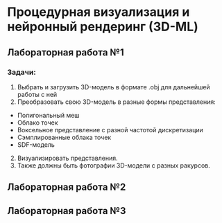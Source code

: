 # Процедурная визуализация и нейронный рендеринг (3D-ML)

## Лабораторная работа №1
### Задачи:
1. Выбрать и загрузить 3D-модель в формате .obj для дальнейшей работы с ней
1. Преобразовать свою 3D-модель в разные формы представления: 
 - Полигональный меш
 - Облако точек
 - Воксельное представление с разной частотой дискретизации
 - Сэмплированные облака точек
 - SDF-модель
2. Визуализировать представления. 
3. Также должны быть фотографии 3D-модели с разных ракурсов.		



## Лабораторная работа №2

## Лабораторная работа №3
